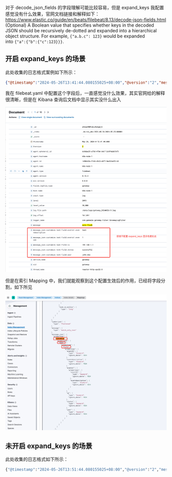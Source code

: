 对于 decode_json_fields 的字段理解可能比较容易，但是 expand_keys 我配置感觉没有什么效果，官网文档链接和解释如下：
https://www.elastic.co/guide/en/beats/filebeat/8.13/decode-json-fields.html
(Optional) A Boolean value that specifies whether keys in the decoded JSON should be recursively de-dotted and expanded into a hierarchical object structure. For example, `{"a.b.c": 123}` would be expanded into `{"a":{"b":{"c":123}}}`.



## 开启 expand_keys 的场景

此处收集的日志格式案例如下所示：

```json
{"@timestamp":"2024-05-26T13:41:44.080155025+08:00","@version":"2","message":"auto flush","message_json.customize.test.field":{"events1": {"eventID":"1","eventdescription":"test"},"user": "john_doe","status": "successful","ip": "192.168.1.1"},"logger_name":"com.gameale.gateway.filter.GatewayLogFilter","thread_name":"reactor-http-epoll-3","level":"INFO","level_value":20000,"sid":"gateway","service":"gateway"}
```


我在 filebeat.yaml 中配置这个字段后，一直感觉没什么效果，其实官网给的解释很清晰，但是在 Kibana 查询后文档中显示其实没什么出入

![](assets/expand_keys%20作用/expand_keys%20作用_image_1.png)


但是在索引 Mapping 中，我们就能观察到这个配置生效后的作用，已经将字段分割，如下所见

![](assets/expand_keys%20作用/expand_keys%20作用_image_2.png)

## 未开启 expand_keys 的场景

此处收集的日志格式如下所示：

```bash
{"@timestamp":"2024-05-26T13:51:44.080155025+08:00","@version":"2","message":"auto flush","message_test.customize.test.field":{"events1": {"eventID":"1","eventdescription":"test"},"user": "john_doe","status": "successful","ip": "192.168.1.1"},"logger_name":"com.gameale.gateway.filter.GatewayLogFilter","thread_name":"reactor-http-epoll-3","level":"INFO","level_value":20000,"sid":"gateway","service":"gateway"}
```